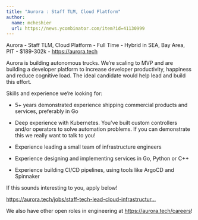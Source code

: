 ```yaml
---
title: "Aurora : Staff TLM, Cloud Platform"
author:
  name: mcheshier
  url: https://news.ycombinator.com/item?id=41130999
---
```

Aurora - Staff TLM, Cloud Platform - Full Time - Hybrid in SEA, Bay Area, PIT - $189-302k - <a href="https:&#x2F;&#x2F;aurora.tech" rel="nofollow">https:&#x2F;&#x2F;aurora.tech</a>

Aurora is building autonomous trucks. We’re scaling to MVP and are building a developer platform to increase developer productivity, happiness and reduce cognitive load. The ideal candidate would help lead and build this effort.

Skills and experience we’re looking for:

- 5+ years demonstrated experience shipping commercial products and services, preferably in Go

- Deep experience with Kubernetes. You’ve built custom controllers and&#x2F;or operators to solve automation problems. If you can demonstrate this we really want to talk to you!

- Experience leading a small team of infrastructure engineers

- Experience designing and implementing services in Go, Python or C++

- Experience building CI&#x2F;CD pipelines, using tools like ArgoCD and Spinnaker

If this sounds interesting to you, apply below!

<a href="https:&#x2F;&#x2F;aurora.tech&#x2F;jobs&#x2F;staff-tech-lead-cloud-infrastructure-7573768002" rel="nofollow">https:&#x2F;&#x2F;aurora.tech&#x2F;jobs&#x2F;staff-tech-lead-cloud-infrastructur...</a>

We also have other open roles in engineering at <a href="https:&#x2F;&#x2F;aurora.tech&#x2F;careers" rel="nofollow">https:&#x2F;&#x2F;aurora.tech&#x2F;careers</a>!
